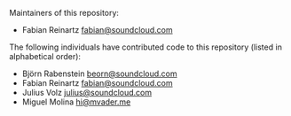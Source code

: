 Maintainers of this repository:

- Fabian Reinartz <fabian@soundcloud.com>

The following individuals have contributed code to this repository
(listed in alphabetical order):

- Björn Rabenstein <beorn@soundcloud.com>
- Fabian Reinartz <fabian@soundcloud.com>
- Julius Volz <julius@soundcloud.com>
- Miguel Molina <hi@mvader.me>
